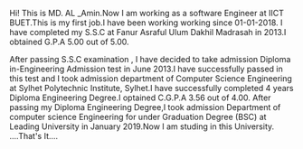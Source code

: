 Hi!  This is MD. AL _Amin.Now  I am working  as a software Engineer at IICT  BUET.This  is my first  job.I have been working  working  since 01-01-2018.
I have completed  my S.S.C at Fanur Asraful Ulum Dakhil Madrasah in 2013.I obtained  G.P.A 5.00 out of 5.00.

After passing  S.S.C examination , I have decided  to take admission  Diploma in-Engineering Admission test in June  2013.I have successfully passed in this test and I took admission  department  of Computer  Science Engineering  at Sylhet Polytechnic  Institute, Sylhet.I have successfully completed 4 years  Diploma Engineering  Degree.I optained C.G.P.A 3.56 out of 4.00.
After passing  my Diploma Engineering Degree,I took admission Department  of computer science  Engineering for under Graduation Degree (BSC)  at  Leading  University  in January  2019.Now I am studing in this University.
....That's It....